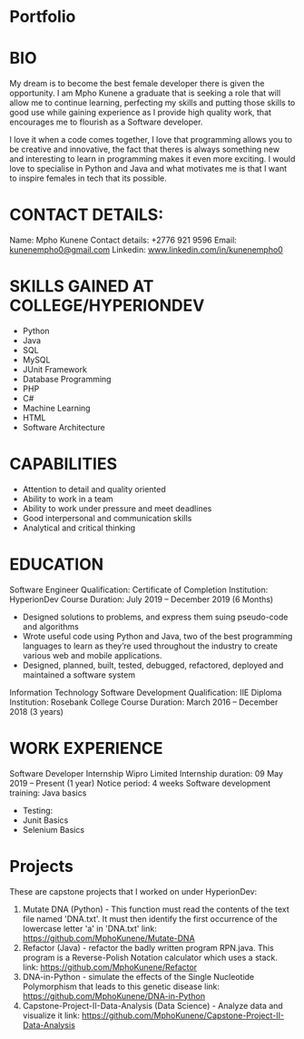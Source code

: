 # Portfolio

# BIO
My dream is to become the best female developer there is given the opportunity. I am Mpho Kunene a graduate that is seeking a role that will allow me to continue learning, perfecting my skills and putting those skills to good use while gaining experience as I provide high quality work, that encourages me to flourish as a Software developer.

I love it when a code comes together, I love that programming allows you to be creative and innovative, the fact that theres is always something new and interesting to learn in programming makes it even more exciting. I would love to specialise in Python and Java and what motivates me is that I want to inspire females in tech that its possible. 

# CONTACT DETAILS:
Name: Mpho Kunene
Contact details: +2776 921 9596
Email: kunenempho0@gmail.com
Linkedin: www.linkedin.com/in/kunenempho0

# SKILLS GAINED AT COLLEGE/HYPERIONDEV
- Python
- Java
- SQL
- MySQL
- JUnit Framework
- Database Programming
- PHP
- C#
- Machine Learning
- HTML
- Software Architecture

# CAPABILITIES
- Attention to detail and quality oriented
- Ability to work in a team
- Ability to work under pressure and meet deadlines
- Good interpersonal and communication skills
- Analytical and critical thinking

# EDUCATION
Software Engineer
Qualification: Certificate of Completion
Institution: HyperionDev
Course Duration: July 2019 – December 2019 (6 Months)
- Designed solutions to problems, and express them suing pseudo-code and algorithms
- Wrote useful code using Python and Java, two of the best programming languages to learn as they’re used throughout the industry to create various web and mobile applications.
- Designed, planned, built, tested, debugged, refactored, deployed and maintained a software system

Information Technology Software Development
Qualification: IIE Diploma
Institution: Rosebank College
Course Duration: March 2016 – December 2018 (3 years)

# WORK EXPERIENCE
Software Developer Internship
Wipro Limited
Internship duration: 09 May 2019 – Present (1 year)
Notice period: 4 weeks
Software development training:
Java basics
- Testing:
- Junit Basics
- Selenium Basics

# Projects
These are capstone projects that I worked on under HyperionDev:
1) Mutate DNA (Python) - This function must read the contents of the text file named 'DNA.txt'. It must then identify the first occurrence of the lowercase letter 'a' in 'DNA.txt'
link: https://github.com/MphoKunene/Mutate-DNA
2) Refactor (Java) - refactor the badly written program  RPN.java. This program is a Reverse-Polish Notation calculator which uses  a stack.  
link: https://github.com/MphoKunene/Refactor
3) DNA-in-Python - simulate the effects of the Single Nucleotide Polymorphism that leads to this genetic disease
link: https://github.com/MphoKunene/DNA-in-Python
4) Capstone-Project-II-Data-Analysis (Data Science) - Analyze data and visualize it 
link: https://github.com/MphoKunene/Capstone-Project-II-Data-Analysis
